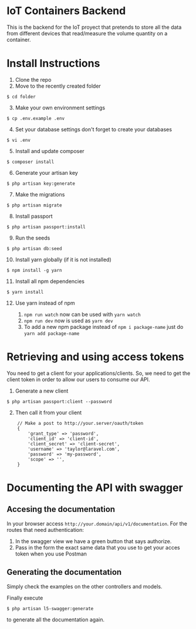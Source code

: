 # IoT Containers Backend

This is the backend for the IoT proyect that pretends to store all the data from different devices that read/measure the volume quantity on a container.

# Install Instructions

1. Clone the repo
2. Move to the recently created folder
```shell
$ cd folder
```
3. Make your own environment settings
```shell
$ cp .env.example .env
```

4. Set your database settings don't forget to create your databases 
```shell
$ vi .env
```

5. Install and update composer
```shell
$ composer install
```

6. Generate your artisan key
```shell
$ php artisan key:generate
```

7. Make the migrations
```shell
$ php artisan migrate
```

8. Install passport
```shell
$ php artisan passport:install
```

9. Run the seeds 
```shell
$ php artisan db:seed
```

10. Install yarn globally (if it is not installed)
```shell
$ npm install -g yarn
```

11. Install all npm dependencies
```shell
$ yarn install
```

12. Use yarn instead of npm

    1. `npm run watch` now can be used with `yarn watch`
    2. `npm run dev` now is used as `yarn dev`
    3. To add a new npm package instead of `npm i package-name` just do `yarn add package-name`


# Retrieving and using access tokens

You need to get a client for your applications/clients. So, we need to get the client token in order to allow our users to consume our API.

1. Generate a new client
```shell
$ php artisan passport:client --password
```

2. Then call it from your client
```
    // Make a post to http://your.server/oauth/token
    {
        'grant_type' => 'password',
        'client_id' => 'client-id',
        'client_secret' => 'client-secret',
        'username' => 'taylor@laravel.com',
        'password' => 'my-password',
        'scope' => '',
    }
```

# Documenting the API with swagger

## Accesing the documentation

In your browser access `http://your.domain/api/v1/documentation`.
For the routes that need authentication:
1. In the swagger view we have a green button that says authorize.
2. Pass in the form the exact same data that you use to get your acces token when you use Postman

## Generating the documentation
Simply check the examples on the other controllers and models.

Finally execute 
```shell
$ php artisan l5-swagger:generate
```
to generate all the documentation again.

